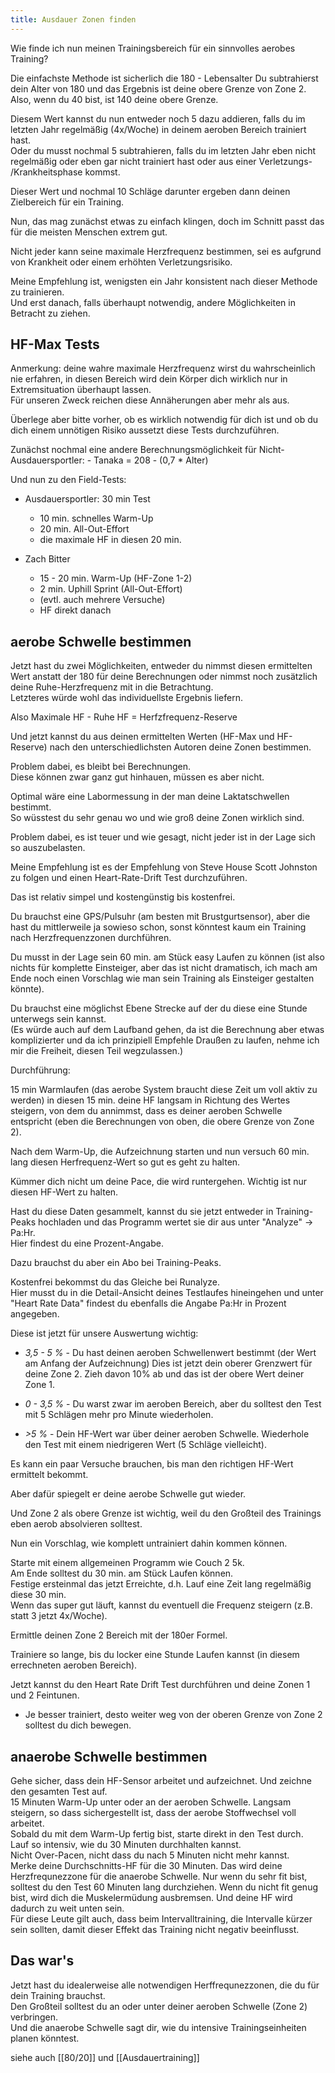 ```yaml
---
title: Ausdauer Zonen finden
---
```


Wie finde ich nun meinen Trainingsbereich für ein sinnvolles aerobes Training?

Die einfachste Methode ist sicherlich die 180 - Lebensalter 
Du subtrahierst dein Alter von 180 und das Ergebnis ist deine obere Grenze von Zone 2. 
Also, wenn du 40 bist, ist 140 deine obere Grenze.  

Diesem Wert kannst du nun entweder noch 5 dazu addieren, falls du im letzten Jahr regelmäßig (4x/Woche) in deinem aeroben Bereich trainiert hast.  
Oder du musst nochmal 5 subtrahieren, falls du im letzten Jahr eben nicht regelmäßig oder eben gar nicht trainiert hast oder aus einer Verletzungs- /Krankheitsphase kommst.  

Dieser Wert und nochmal 10 Schläge darunter ergeben dann deinen Zielbereich für ein Training.  

Nun, das mag zunächst etwas zu einfach klingen, doch im Schnitt passt das für die meisten Menschen extrem gut.  

Nicht jeder kann seine maximale Herzfrequenz bestimmen, sei es aufgrund von Krankheit oder einem erhöhten Verletzungsrisiko.  

Meine Empfehlung ist, wenigsten ein Jahr konsistent nach dieser Methode zu trainieren.  
Und erst danach, falls überhaupt notwendig, andere Möglichkeiten in Betracht zu ziehen.  

## HF-Max Tests
Anmerkung: deine wahre maximale Herzfrequenz wirst du wahrscheinlich nie erfahren, in diesen Bereich wird dein Körper dich wirklich nur in Extremsituation überhaupt lassen.  
Für unseren Zweck reichen diese Annäherungen aber mehr als aus.  

Überlege aber bitte vorher, ob es wirklich notwendig für dich ist und ob du dich einem unnötigen Risiko aussetzt diese Tests durchzuführen.  

Zunächst nochmal eine andere Berechnungsmöglichkeit für Nicht-Ausdauersportler: 
  	- Tanaka = 208 - (0,7 * Alter)

Und nun zu den Field-Tests:  

- Ausdauersportler: 30 min Test
	- 10 min. schnelles Warm-Up
	- 20 min. All-Out-Effort
	- die maximale HF in diesen 20 min.

- Zach Bitter 
	- 15 - 20 min. Warm-Up (HF-Zone 1-2)
	- 2 min. Uphill Sprint (All-Out-Effort)
	- (evtl. auch mehrere Versuche)
	- HF direkt danach

## aerobe Schwelle bestimmen
Jetzt hast du zwei Möglichkeiten, entweder du nimmst diesen ermittelten Wert anstatt der 180 für deine Berechnungen oder nimmst noch zusätzlich deine Ruhe-Herzfrequenz mit in die Betrachtung.  
Letzteres würde wohl das individuellste Ergebnis liefern.  

Also Maximale HF - Ruhe HF = Herfzfrequenz-Reserve

Und jetzt kannst du aus deinen ermittelten Werten (HF-Max und HF-Reserve) nach den unterschiedlichsten Autoren deine Zonen bestimmen.  

Problem dabei, es bleibt bei Berechnungen.  
Diese können zwar ganz gut hinhauen, müssen es aber nicht.  

Optimal wäre eine Labormessung in der man deine Laktatschwellen bestimmt.  
So wüsstest du sehr genau wo und wie groß deine Zonen wirklich sind.  

Problem dabei, es ist teuer und wie gesagt, nicht jeder ist in der Lage sich so auszubelasten.  

Meine Empfehlung ist es der Empfehlung von Steve House Scott Johnston zu folgen und einen Heart-Rate-Drift Test durchzuführen.  

Das ist relativ simpel und kostengünstig bis kostenfrei.  

Du brauchst eine GPS/Pulsuhr (am besten mit Brustgurtsensor), aber die hast du mittlerweile ja sowieso schon, sonst könntest kaum ein Training nach Herzfrequenzzonen durchführen.  

Du musst in der Lage sein 60 min. am Stück easy Laufen zu können (ist also nichts für komplette Einsteiger, aber das ist nicht dramatisch, ich mach am Ende noch einen Vorschlag wie man sein Training als Einsteiger gestalten könnte).  

Du brauchst eine möglichst Ebene Strecke auf der du diese eine Stunde unterwegs sein kannst.  
(Es würde auch auf dem Laufband gehen, da ist die Berechnung aber etwas komplizierter und da ich prinzipiell Empfehle Draußen zu laufen, nehme ich mir die Freiheit, diesen Teil wegzulassen.)

Durchführung: 

15 min Warmlaufen (das aerobe System braucht diese Zeit um voll aktiv zu werden) in diesen 15 min. deine HF langsam in Richtung des Wertes steigern, von dem du annimmst, dass es deiner aeroben Schwelle entspricht (eben die Berechnungen von oben, die obere Grenze von Zone 2).  

Nach dem Warm-Up, die Aufzeichnung starten und nun versuch 60 min. lang diesen Herfrequenz-Wert so gut es geht zu halten.  

Kümmer dich nicht um deine Pace, die wird runtergehen.  Wichtig ist nur diesen HF-Wert zu halten.  

Hast du diese Daten gesammelt, kannst du sie jetzt entweder in Training-Peaks hochladen und das Programm wertet sie dir aus unter "Analyze" -> Pa:Hr.  
Hier findest du eine Prozent-Angabe.  

Dazu brauchst du aber ein Abo bei Training-Peaks.  

Kostenfrei bekommst du das Gleiche bei Runalyze.  
Hier musst du in die Detail-Ansicht deines Testlaufes hineingehen und unter "Heart Rate Data" findest du ebenfalls die Angabe Pa:Hr in Prozent angegeben.  

Diese ist jetzt für unsere Auswertung wichtig: 

- *3,5 - 5 %* - Du hast deinen aeroben Schwellenwert bestimmt (der Wert am Anfang der Aufzeichnung) Dies ist jetzt dein oberer Grenzwert für deine Zone 2.  Zieh davon 10% ab und das ist der obere Wert deiner Zone 1.  

- *0 - 3,5 %* - Du warst zwar im aeroben Bereich, aber du solltest den Test mit 5 Schlägen mehr pro Minute wiederholen.  

- *>5 %* - Dein HF-Wert war über deiner aeroben Schwelle.  Wiederhole den Test mit einem niedrigeren Wert (5 Schläge vielleicht).  

Es kann ein paar Versuche brauchen, bis man den richtigen HF-Wert ermittelt bekommt.  

Aber dafür spiegelt er deine aerobe Schwelle gut wieder.  

Und Zone 2 als obere Grenze ist wichtig, weil du den Großteil des Trainings eben aerob absolvieren solltest.  

Nun ein Vorschlag, wie komplett untrainiert dahin kommen können.  

Starte mit einem allgemeinen Programm wie Couch 2 5k.  
Am Ende solltest du 30 min. am Stück Laufen können.  
Festige ersteinmal das jetzt Erreichte, d.h. Lauf eine Zeit lang regelmäßig diese 30 min.  
Wenn das super gut läuft, kannst du eventuell die Frequenz steigern (z.B. statt 3 jetzt 4x/Woche).  

Ermittle deinen Zone 2 Bereich mit der 180er Formel.  

Trainiere so lange, bis du locker eine Stunde Laufen kannst (in diesem errechneten aeroben Bereich).  

Jetzt kannst du den Heart Rate Drift Test durchführen und deine Zonen 1 und 2 Feintunen.  

- Je besser trainiert, desto weiter weg von der oberen Grenze von Zone 2 solltest du dich bewegen.  

## anaerobe Schwelle bestimmen
Gehe sicher, dass dein HF-Sensor arbeitet und aufzeichnet.  Und zeichne den gesamten Test auf.  
15 Minuten Warm-Up unter oder an der aeroben Schwelle.  Langsam steigern, so dass sichergestellt ist, dass der aerobe Stoffwechsel voll arbeitet.  
Sobald du mit dem Warm-Up fertig bist, starte direkt in den Test durch.  
Lauf so intensiv, wie du 30 Minuten durchhalten kannst.  
Nicht Over-Pacen, nicht dass du nach 5 Minuten nicht mehr kannst.  
Merke deine Durchschnitts-HF für die 30 Minuten.  Das wird deine Herzfrequnezzone für die anaerobe Schwelle.  Nur wenn du sehr fit bist, solltest du den Test 60 Minuten lang durchziehen.  Wenn du nicht fit genug bist, wird dich die Muskelermüdung ausbremsen.  Und deine HF wird dadurch zu weit unten sein.  
Für diese Leute gilt auch, dass beim Intervalltraining, die Intervalle kürzer sein sollten, damit dieser Effekt das Training nicht negativ beeinflusst.  


## Das war's
Jetzt hast du idealerweise alle notwendigen Herffrequnezzonen, die du für dein Training brauchst.  
Den Großteil solltest du an oder unter deiner aeroben Schwelle (Zone 2) verbringen.  
Und die anaerobe Schwelle sagt dir, wie du intensive Trainingseinheiten planen könntest.  

siehe auch [[80/20]] und [[Ausdauertraining]]




